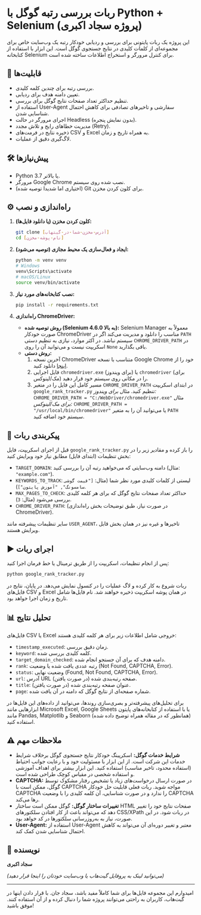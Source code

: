 # ربات بررسی رتبه گوگل با Python + Selenium (پروژه سجاد اکبری)

این پروژه یک ربات پایتونی برای بررسی و ردیابی خودکار رتبه یک وب‌سایت خاص برای مجموعه‌ای از کلمات کلیدی در نتایج جستجوی گوگل است. این ابزار با استفاده از کتابخانه Selenium برای کنترل مرورگر و استخراج اطلاعات ساخته شده است.

## 🚀 قابلیت‌ها

*   بررسی رتبه برای چندین کلمه کلیدی.
*   تعیین دامنه هدف برای ردیابی.
*   تنظیم حداکثر تعداد صفحات نتایج گوگل برای بررسی.
*   استفاده از User-Agent سفارشی و تاخیرهای تصادفی برای کاهش احتمال شناسایی شدن.
*   اجرای مرورگر در حالت Headless (بدون نمایش پنجره).
*   مدیریت خطاهای رایج و تلاش مجدد (Retry).
*   ذخیره نتایج در فرمت‌های CSV و Excel به همراه تاریخ و زمان.
*   لاگ‌گیری دقیق از عملیات.

## 🛠️ پیش‌نیازها

*   Python 3.7 یا بالاتر.
*   مرورگر Google Chrome نصب شده روی سیستم.
*   (اختیاری اما شدیدا توصیه شده) Git برای کلون کردن مخزن.

## ⚙️ راه‌اندازی و نصب

1.  **کلون کردن مخزن (یا دانلود فایل‌ها):**
    ```bash
    git clone [آدرس-مخزن-شما-در-گیتهاب]
    cd [نام-پوشه-مخزن]
    ```

2.  **ایجاد و فعال‌سازی یک محیط مجازی (توصیه می‌شود):**
    ```bash
    python -m venv venv
    # Windows
    venv\Scripts\activate
    # macOS/Linux
    source venv/bin/activate
    ```

3.  **نصب کتابخانه‌های مورد نیاز:**
    ```bash
    pip install -r requirements.txt
    ```

4.  **راه‌اندازی ChromeDriver:**
    *   **روش توصیه شده (Selenium 4.6.0 به بالا):** Selenium Manager معمولاً به صورت خودکار ChromeDriver مناسب را دانلود و مدیریت می‌کند اگر در `PATH` سیستم نباشد. در اکثر موارد، نیازی به تنظیم دستی `CHROME_DRIVER_PATH` در اسکریپت نیست و می‌توانید آن را روی `None` باقی بگذارید.
    *   **روش دستی:**
        1.  آخرین نسخه ChromeDriver متناسب با نسخه Google Chrome خود را از [اینجا](https://chromedriver.chromium.org/downloads) دانلود کنید.
        2.  فایل اجرایی `chromedriver.exe` (برای ویندوز) یا `chromedriver` (برای مک/لینوکس) را در مکانی روی سیستم خود قرار دهید.
        3.  مسیر کامل این فایل را در متغیر `CHROME_DRIVER_PATH` در ابتدای اسکریپت `google_rank_tracker.py` تنظیم کنید.
            *مثال برای ویندوز:* `CHROME_DRIVER_PATH = "C:/WebDriver/chromedriver.exe"`
            *مثال برای مک/لینوکس:* `CHROME_DRIVER_PATH = "/usr/local/bin/chromedriver"`
            یا می‌توانید آن را به متغیر `PATH` سیستم خود اضافه کنید.

## 🔧 پیکربندی ربات

قبل از اجرای اسکریپت، فایل `google_rank_tracker.py` را باز کرده و مقادیر زیر را در بخش تنظیمات (ابتدای فایل) مطابق نیاز خود ویرایش کنید:

*   `TARGET_DOMAIN`: دامنه وب‌سایتی که می‌خواهید رتبه آن را بررسی کنید (مثال: `"example.com"`).
*   `KEYWORDS_TO_TRACK`: لیستی از کلمات کلیدی مورد نظر شما (مثال: `["قیمت گوشی سامسونگ", "آموزش پایتون"]`).
*   `MAX_PAGES_TO_CHECK`: حداکثر تعداد صفحات نتایج گوگل که برای هر کلمه کلیدی بررسی می‌شود (مثال: `3`).
*   `CHROME_DRIVER_PATH`: (در صورت نیاز، طبق توضیحات بخش راه‌اندازی ChromeDriver).

سایر تنظیمات پیشرفته مانند `USER_AGENT`، تاخیرها و غیره نیز در همان بخش قابل ویرایش هستند.

## ▶️ اجرای ربات

پس از انجام تنظیمات، اسکریپت را از طریق ترمینال یا خط فرمان اجرا کنید:

```bash
python google_rank_tracker.py
```

ربات شروع به کار کرده و لاگ عملیات را در کنسول نمایش می‌دهد. در پایان، نتایج در فایل‌های CSV و Excel در همان پوشه اسکریپت ذخیره خواهند شد. نام فایل‌ها شامل تاریخ و زمان اجرا خواهد بود.

## 📊 تحلیل نتایج

فایل‌های CSV یا Excel خروجی شامل اطلاعات زیر برای هر کلمه کلیدی هستند:
*   `timestamp_executed`: زمان دقیق بررسی.
*   `keyword`: کلمه کلیدی بررسی شده.
*   `target_domain_checked`: دامنه هدف که برای آن جستجو انجام شده.
*   `rank`: رتبه عددی یافت شده یا وضعیت (Not Found, CAPTCHA, Error).
*   `status`: وضعیت نهایی (Found, Not Found, CAPTCHA, Error).
*   `url`: آدرس URL صفحه رتبه‌بندی شده (در صورت یافتن).
*   `title`: عنوان صفحه رتبه‌بندی شده (در صورت یافتن).
*   `page`: شماره صفحه‌ای از نتایج گوگل که دامنه در آن یافت شده.

برای تحلیل‌های پیشرفته‌تر و بصری‌سازی روندها، می‌توانید از داده‌های این فایل‌ها در ابزارهایی مانند Microsoft Excel, Google Sheets یا با استفاده از کتابخانه‌های پایتون مانند Pandas, Matplotlib و Seaborn (همانطور که در مقاله همراه توضیح داده شده) استفاده کنید.

## ⚠️ ملاحظات مهم

*   **شرایط خدمات گوگل:** اسکرپینگ خودکار نتایج جستجوی گوگل برخلاف شرایط خدمات این شرکت است. از این ابزار با مسئولیت خود و با رعایت جوانب احتیاط (استفاده محدود، تاخیر مناسب) استفاده کنید. این ابزار بیشتر برای اهداف آموزشی و استفاده شخصی در مقیاس کوچک طراحی شده است.
*   **CAPTCHA:** در صورت ارسال درخواست‌های زیاد یا تشخیص رفتار مشکوک توسط گوگل، ممکن است با CAPTCHA مواجه شوید. ربات فعلی قابلیت حل خودکار CAPTCHA را ندارد و در صورت شناسایی، آن کلمه کلیدی را با وضعیت CAPTCHA رها می‌کند.
*   **تغییرات ساختار گوگل:** گوگل ممکن است ساختار HTML صفحات نتایج خود را تغییر دهد که می‌تواند باعث از کار افتادن سلکتورهای CSS/XPath در ربات شود. در این صورت، نیاز به به‌روزرسانی سلکتورها در کد خواهد بود.
*   **User-Agent:** استفاده از User-Agent معتبر و تغییر دوره‌ای آن می‌تواند به کاهش احتمال شناسایی شدن کمک کند.

## 📝 نویسنده

**سجاد اکبری**

*(می‌توانید لینک به پروفایل گیت‌هاب یا وب‌سایت خودتان را اینجا قرار دهید)*

---

امیدوارم این مجموعه فایل‌ها برای شما کاملاً مفید باشد، سجاد جان. با قرار دادن اینها در گیت‌هاب، کاربران به راحتی می‌توانند پروژه شما را دنبال کرده و از آن استفاده کنند. موفق باشید!
